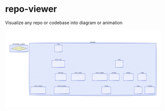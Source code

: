 # repo-viewer
Visualize any repo or codebase into diagram or animation

<div align="center">
  <img src="anime_entropix.gif" width="1400" alt="Entropix Codebase">
</div>
<div align="center">